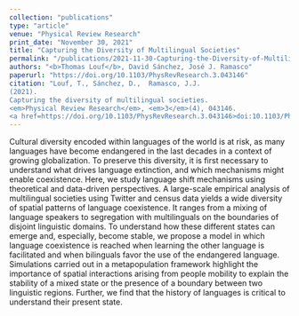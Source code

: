 ```yaml
---
collection: "publications"
type: "article"
venue: "Physical Review Research"
print_date: "November 30, 2021"
title: "Capturing the Diversity of Multilingual Societies"
permalink: "/publications/2021-11-30-Capturing-the-Diversity-of-Multilingual-Societies"
authors: "<b>Thomas Louf</b>, David Sánchez, José J. Ramasco"
paperurl: "https://doi.org/10.1103/PhysRevResearch.3.043146"
citation: "Louf, T., Sánchez, D.,  Ramasco, J.J.
(2021).
Capturing the diversity of multilingual societies.
<em>Physical Review Research</em>, <em>3</em>(4), 043146.
<a href=https://doi.org/10.1103/PhysRevResearch.3.043146>doi:10.1103/PhysRevResearch.3.043146</a>"
---
```

Cultural diversity encoded within languages of the world is at risk, as many languages have become endangered in the last decades in a context of growing globalization. To preserve this diversity, it is first necessary to understand what drives language extinction, and which mechanisms might enable coexistence. Here, we study language shift mechanisms using theoretical and data-driven perspectives. A large-scale empirical analysis of multilingual societies using Twitter and census data yields a wide diversity of spatial patterns of language coexistence. It ranges from a mixing of language speakers to segregation with multilinguals on the boundaries of disjoint linguistic domains. To understand how these different states can emerge and, especially, become stable, we propose a model in which language coexistence is reached when learning the other language is facilitated and when bilinguals favor the use of the endangered language. Simulations carried out in a metapopulation framework highlight the importance of spatial interactions arising from people mobility to explain the stability of a mixed state or the presence of a boundary between two linguistic regions. Further, we find that the history of languages is critical to understand their present state.